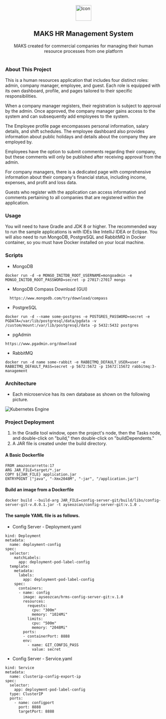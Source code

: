 <div style="display: flex; align-items: center; justify-content: center;">
  <img src="https://www.linkpicture.com/q/favicon_27.png" alt="Icon" width="50" height="50">

</div>
  <h2 align="center">MAKS HR Management System</h2>

  <p align="center" >
MAKS created for commercial companies for managing their human resource processes from one platform
    <br/>
    <br/>

### About This Project

This is a human resources application that includes four distinct roles: admin, company manager, employee, and guest. Each role is equipped with its own dashboard, profile, and pages tailored to their specific responsibilities.

When a company manager registers, their registration is subject to approval by the admin. Once approved, the company manager gains access to the system and can subsequently add employees to the system.

The Employee profile page encompasses personal information, salary details, and shift schedules. The employee dashboard also provides information about public holidays and details about the company they are employed by.

Employees have the option to submit comments regarding their company, but these comments will only be published after receiving approval from the admin.

For company managers, there is a dedicated page with comprehensive information about their company's financial status, including income, expenses, and profit and loss data.

Guests who register with the application can access information and comments pertaining to all companies that are registered within the application.

### Usage
You will need to have Gradle and JDK 8 or higher. The recommended way to run the sample applications is with IDEs like IntelliJ IDEA or Eclipse. You will also need to run MongoDB, PostgreSQL and RabbitMQ in Docker container, so you must have Docker installed on your local machine.

### Scripts
- MongoDB
```
docker run -d -e MONGO_INITDB_ROOT_USERNAME=mongoadmin -e MONGO_INITDB_ROOT_PASSWORD=secret -p 27017:27017 mongo
```
- MongoDB Compass Download (GUI)
```
  https://www.mongodb.com/try/download/compass
```
- PostgreSQL
```
docker run -d --name some-postgres -e POSTGRES_PASSWORD=secret -e PGDATA=/var/lib/postgresql/data/pgdata -v /custom/mount:/var/lib/postgresql/data -p 5432:5432 postgres
```
- pgAdmin
```
https://www.pgadmin.org/download
```
- RabbitMQ
```
docker run -d name some-rabbit -e RABBITMQ_DEFAULT_USER=user -e RABBITMQ_DEFAULT_PASS=secret -p 5672:5672 -p 15672:15672 rabbitmq:3-management
```
### Architecture
- Each microservice has its own database as shown on the following picture.

![Kubernetes Engine](/user-microservice/src/main/resources/images/k8s.png)

### Project Deployment
1. In the Gradle tool window, open the project's node, then the Tasks node, and double-click on "build," then double-click on "buildDependents."
2. A JAR file is created under the build directory.

#### A Basic Dockerfile
```
FROM amazoncorretto:17
ARG JAR_FILE=target/*.jar
COPY ${JAR_FILE} application.jar
ENTRYPOINT ["java", "-Xmx2048M", "-jar", "/application.jar"]
```

#### Build an image from a Dockerfile
```
docker build --build-arg JAR_FILE=config-server-git/build/libs/config-server-git-v.0.0.1.jar -t ayseozcan/config-server-git:v.1.0 .
```
#### The sample YAML file is as follows.
- Config Server - Deployment.yaml
```
kind: Deployment
metadata:
  name: deployment-config
spec:
  selector:
    matchLabels:
      app: deployment-pod-label-config
  template:
    metadata:
      labels:
        app: deployment-pod-label-config      
    spec:
      containers: 
      - name: config 
        image: ayseozcan/hrms-config-server-git:v.1.0
        resources:
          requests:
            cpu: "300m"
            memory: "1024Mi"
          limits:
            cpu: "500m"
            memory: "2048Mi"
        ports: 
        - containerPort: 8888
        env:
          - name: GIT_CONFIG_PASS
            value: secret
```
- Config Server - Service.yaml
```
kind: Service
metadata:
  name: clusterip-config-export-ip
spec:
  selector:
    app: deployment-pod-label-config
  type: ClusterIP
  ports:
    - name: configport
      port: 8888
      targetPort: 8888
```
